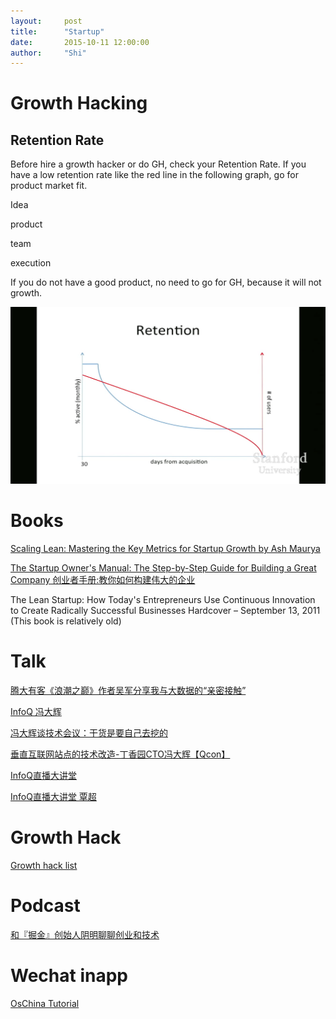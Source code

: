 ```yaml
---
layout:     post
title:      "Startup"
date:       2015-10-11 12:00:00
author:     "Shi"
---
```


# Growth Hacking

## Retention Rate 

Before hire a growth hacker or do GH, check your Retention Rate. If you have a low retention rate like the red line in the following graph,  go for  product market fit.

Idea 

product

team

execution

If you do not have a good product, no need to go for GH, because it will not growth.

![bla](https://raw.githubusercontent.com/shic/blog/gh-pages/img/RetentionRate.png)




# Books

[Scaling Lean: Mastering the Key Metrics for Startup Growth by Ash Maurya](https://www.amazon.com/Scaling-Lean-Mastering-Metrics-Startup/dp/1511371382)

[The Startup Owner's Manual: The Step-by-Step Guide for Building a Great Company 创业者手册:教你如何构建伟大的企业](https://www.amazon.cn/gp/product/B00AR8T2MC/ref=as_li_ss_tl?ie=UTF8&camp=536&creative=3132&creativeASIN=B00AR8T2MC&linkCode=as2&tag=28346-23)

The Lean Startup: How Today's Entrepreneurs Use Continuous Innovation to Create Radically Successful Businesses Hardcover – September 13, 2011 (This book is relatively old)

# Talk

[腾大有客《浪潮之巅》作者吴军分享我与大数据的“亲密接触”](http://daxue.qq.com/content/content/id/2746)

[InfoQ 冯大辉](http://www.infoq.com/cn/author/%E5%86%AF%E5%A4%A7%E8%BE%89)

[冯大辉谈技术会议：干货是要自己去挖的](http://www.infoq.com/cn/interviews/fengdahui-talk-technical-meetings-the-drysaltery-need-to-dig-by-themselves)

[垂直互联网站点的技术改造-丁香园CTO冯大辉【Qcon】](http://v.qq.com/x/page/o0011ldfpbl.html)

[InfoQ直播大讲堂](https://link.zhihu.com/?target=http%3A//www.panda.tv/397309)    

[InfoQ直播大讲堂 覃超](http://www.z3z4.com/a/4li86xw)



# Growth Hack

[Growth hack list](http://www.jianshu.com/p/cd7ce2f1c3aa)



# Podcast

[和『掘金』创始人阴明聊聊创业和技术](http://teahour.fm/2016/08/08/xitu-yinm.html)



# Wechat inapp 

[OsChina Tutorial ](https://my.oschina.net/wwnick/blog/750055?from=groupmessage&isappinstalled=0)
